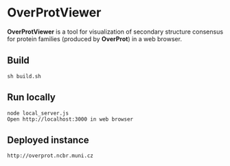 # OverProtViewer

**OverProtViewer** is a tool for visualization of secondary structure consensus for protein families (produced by **OverProt**) in a web browser.

## Build

    sh build.sh

## Run locally

    node local_server.js
    Open http://localhost:3000 in web browser

## Deployed instance

    http://overprot.ncbr.muni.cz
